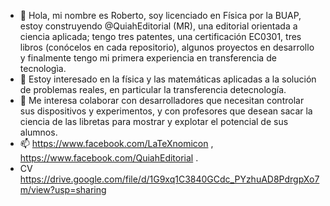 - 👋 Hola, mi nombre es Roberto, soy licenciado en Física por la BUAP, estoy construyendo @QuiahEditorial (MR), una editorial orientada a ciencia aplicada; tengo tres patentes, una certificación EC0301, tres libros (conócelos en cada repositorio), algunos proyectos en desarrollo y finalmente tengo mi primera experiencia en transferencia de tecnologìa.
- 👀 Estoy interesado en la física y las matemáticas aplicadas a la solución de problemas reales, en particular la transferencia detecnología.
- 💞️ Me interesa colaborar con desarrolladores que necesitan controlar sus dispositivos y experimentos, y con profesores que desean sacar la ciencia de las libretas para mostrar y explotar el potencial de sus alumnos.
- 📫 https://www.facebook.com/LaTeXnomicon , https://www.facebook.com/QuiahEditorial .
- CV https://drive.google.com/file/d/1G9xq1C3840GCdc_PYzhuAD8PdrgpXo7m/view?usp=sharing
